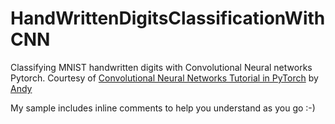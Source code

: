 # HandWrittenDigitsClassificationWithCNN

Classifying MNIST handwritten digits with Convolutional Neural networks Pytorch. Courtesy of [Convolutional Neural Networks Tutorial in PyTorch](http://adventuresinmachinelearning.com/convolutional-neural-networks-tutorial-in-pytorch/) by [Andy](http://adventuresinmachinelearning.com/)

My sample includes inline comments to help you understand as you go :-)